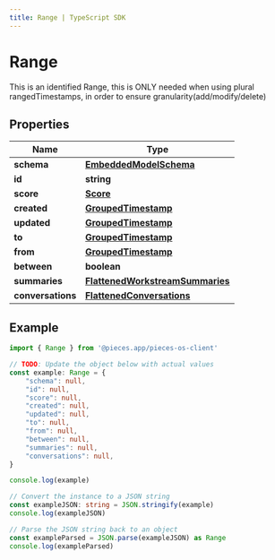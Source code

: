 ```yaml
---
title: Range | TypeScript SDK
---
```



# Range

This is an identified Range, this is ONLY needed when using plural rangedTimestamps, in order to ensure granularity(add/modify/delete)

## Properties

Name | Type
------------ | -------------
**schema** | [**EmbeddedModelSchema**](EmbeddedModelSchema)
**id** | **string**
**score** | [**Score**](Score)
**created** | [**GroupedTimestamp**](GroupedTimestamp)
**updated** | [**GroupedTimestamp**](GroupedTimestamp)
**to** | [**GroupedTimestamp**](GroupedTimestamp)
**from** | [**GroupedTimestamp**](GroupedTimestamp)
**between** | **boolean**
**summaries** | [**FlattenedWorkstreamSummaries**](FlattenedWorkstreamSummaries)
**conversations** | [**FlattenedConversations**](FlattenedConversations)

## Example

```typescript
import { Range } from '@pieces.app/pieces-os-client'

// TODO: Update the object below with actual values
const example: Range = {
    "schema": null,
    "id": null,
    "score": null,
    "created": null,
    "updated": null,
    "to": null,
    "from": null,
    "between": null,
    "summaries": null,
    "conversations": null,
}

console.log(example)

// Convert the instance to a JSON string
const exampleJSON: string = JSON.stringify(example)
console.log(exampleJSON)

// Parse the JSON string back to an object
const exampleParsed = JSON.parse(exampleJSON) as Range
console.log(exampleParsed)
```


